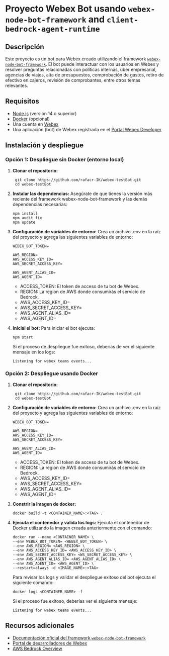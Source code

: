 # Proyecto Webex Bot usando `webex-node-bot-framework` and `client-bedrock-agent-runtime`

## Descripción

Este proyecto es un bot para Webex creado utilizando el framework [`webex-node-bot-framework`](https://github.com/WebexSamples/webex-node-bot-framework). El bot puede interactuar con los usuarios en Webex y resolver preguntas relacionadas con políticas internas, uber empresarial, agencias de viajes, alta de presupuestos, comprobación de gastos, retiro de efectivo en cajeros, revisión de comprobantes, entre otros temas relevantes.

## Requisitos

- [Node.js](https://nodejs.org/) (versión 14 o superior)
- [Docker](https://www.docker.com/get-started) (opcional)
- Una cuenta en [Webex](https://www.webex.com/)
- Una aplicación (bot) de Webex registrada en el [Portal Webex Developer](https://developer.webex.com/)

## Instalación y despliegue
### Opción 1: Despliegue sin Docker (entorno local)
1. **Clonar el repositorio:**

   ```
    git clone https://github.com/rafacr-IK/webex-testBot.git
    cd webex-testBot
    ```
    
2.	**Instalar las dependencias:**
Asegúrate de que tienes la versión más reciente del framework webex-node-bot-framework y las demás dependencias necesarias:
    ```
    npm install
    npm audit fix
    npm update
    ```

3.	**Configuración de variables de entorno:**
Crea un archivo .env en la raíz del proyecto y agrega las siguientes variables de entorno:
    ```
    WEBEX_BOT_TOKEN=

    AWS_REGION=
    AWS_ACCESS_KEY_ID=
    AWS_SECRET_ACCESS_KEY=

    AWS_AGENT_ALIAS_ID=
    AWS_AGENT_ID=
    ```
    - ACCESS_TOKEN: El token de acceso de tu bot de Webex.
    - REGION: La region de AWS donde consumirás el servicio de Bedrock.
    - AWS_ACCESS_KEY_ID=
    - AWS_SECRET_ACCESS_KEY=
    - AWS_AGENT_ALIAS_ID=
    - AWS_AGENT_ID=

4.	**Inicial el bot:**
Para iniciar el bot ejecuta:

    ```
    npm start
    ```
    Si el proceso de despliegue fue exitoso, deberías de ver el siguiente mensaje en los logs:
    ```
    Listening for webex teams events...
    ```
### Opción 2: Despliegue usando Docker
1. **Clonar el repositorio:**

   ```
    git clone https://github.com/rafacr-IK/webex-testBot.git
    cd webex-testBot
    ```
    
2.	**Configuración de variables de entorno:**
Crea un archivo .env en la raíz del proyecto y agrega las siguientes variables de entorno:
    ```
    WEBEX_BOT_TOKEN=

    AWS_REGION=
    AWS_ACCESS_KEY_ID=
    AWS_SECRET_ACCESS_KEY=

    AWS_AGENT_ALIAS_ID=
    AWS_AGENT_ID=
    ```
    - ACCESS_TOKEN: El token de acceso de tu bot de Webex.
    - REGION: La region de AWS donde consumirás el servicio de Bedrock.
    - AWS_ACCESS_KEY_ID=
    - AWS_SECRET_ACCESS_KEY=
    - AWS_AGENT_ALIAS_ID=
    - AWS_AGENT_ID=
    
3.	**Constrir la imagen de docker:**
    ```
    docker build -t <CONTAINER_NAME>:<TAG> .
    ```
4.	**Ejecuta el contenedor y valida los logs:**
Ejecuta el contenedor de Docker utilizando la imagen creada anteriormente con el comando:
    ```
    docker run --name <CONTAINER_NAME> \
    --env WEBEX_BOT_TOKEN= <WEBEX_BOT_TOKEN> \
    --env AWS_REGION= <AWS_REGION> \
    --env AWS_ACCESS_KEY_ID= <AWS_ACCESS_KEY_ID> \
    --env AWS_SECRET_ACCESS_KEY= <WS_SECRET_ACCESS_KEY> \
    --env AWS_AGENT_ALIAS_ID= <AWS_AGENT_ALIAS_ID> \
    --env AWS_AGENT_ID= <AWS_AGENT_ID> \
    --restart=always -d <IMAGE_NAME>:<TAG> 
    ```
    Para revisar los logs y validar el despliegue exitoso del bot ejecuta el siguiente comando:
    ```
    docker logs <CONTAINER_NAME> -f
    ```
    Si el proceso fue exitoso, deberías ver el siguiente mensaje:
    ```
    Listening for webex teams events...
    ```

## Recursos adicionales

- [Documentación oficial del framework `webex-node-bot-framework`](https://github.com/WebexSamples/webex-node-bot-framework)
- [Portal de desarrolladores de Webex](https://developer.webex.com/)
- [AWS Bedrock Overview](https://aws.amazon.com/bedrock/)